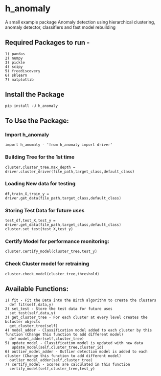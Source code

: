 # h_anomaly
A small example package Anomaly detection using hierarchical clustering, anomaly detector, classifiers and fast model rebuilding

## Required Packages to run - 

```
1) pandas
2) numpy
3) pickle
4) scipy
5) freediscovery
6) sklearn
7) matplotlib

```

## Install the Package

```
pip install -U h_anomaly

```

## To Use the Package:

### Import h_anomaly
```
import h_anomaly - 'from h_anomaly import driver'

```
### Building Tree for the 1st time
```
cluster,cluster_tree,max_depth = driver.cluster_driver(file_path,target_class,default_class)

```
### Loading New data for testing
```
df,train_X,train_y = driver.get_data(file_path,target_class,default_class)

```
### Storing Test Data for future uses
```
test_df,test_X,test_y = driver.get_data(file_path,target_class,default_class)
cluster.set_test(test_X,test_y)

```
### Certify Model for performance monitoring:
```
cluster.certify_model(cluster_tree,test_y)

```
### Check Cluster model for retraining
```
cluster.check_model(cluster_tree,threshold)

```

## Available Functions:
```
1) fit - Fit the Data into the Birch algorithm to create the clusters
  def fit(self,data,y)
2) set_test - Store the test data for future uses
  set_test(self,data,y)
3) get_cluster_tree - For each cluster at every level creates the bcluster objects
  get_cluster_tree(self)
4) model_adder - Classification model added to each cluster by this function (Change this function to add different model)
  def model_adder(self,cluster_tree)
5) update_model - Classification model is updated with new data
   update_model(self,cluster_tree,cluster_id)
6) outlier_model_adder - Outlier detection model is added to each cluster (Change this function to add different model)
  outlier_model_adder(self,cluster_tree)
7) certify_model - Scores are calculated in this function
  certify_model(self,cluster_tree,test_y)

```
